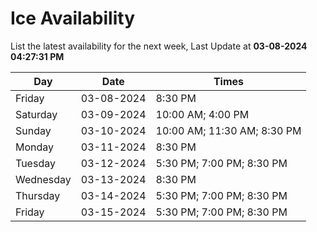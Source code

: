 # Ice Availability

List the latest availability for the next week, Last Update at **03-08-2024 04:27:31 PM**

| Day         | Date        | Times       |
| ----------- | ----------- | ----------- |
|Friday|03-08-2024|8:30 PM|
|Saturday|03-09-2024|10:00 AM; 4:00 PM|
|Sunday|03-10-2024|10:00 AM; 11:30 AM; 8:30 PM|
|Monday|03-11-2024|8:30 PM|
|Tuesday|03-12-2024|5:30 PM; 7:00 PM; 8:30 PM|
|Wednesday|03-13-2024|8:30 PM|
|Thursday|03-14-2024|5:30 PM; 7:00 PM; 8:30 PM|
|Friday|03-15-2024|5:30 PM; 7:00 PM; 8:30 PM|
